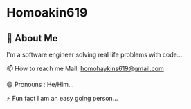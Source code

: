 
# Homoakin619





## 🚀 About Me
I'm a software engineer solving real life problems with code....


📫 How to reach me Mail: homohaykins619@gmail.com

😄 Pronouns : He/Him...

⚡️ Fun fact I am an easy going person...

